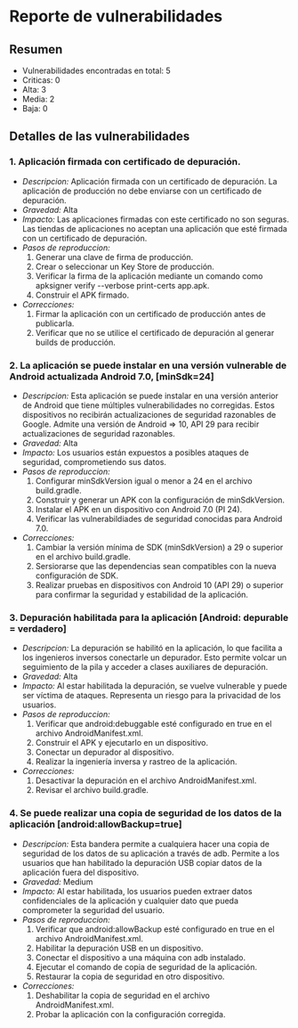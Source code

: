 # Reporte de vulnerabilidades

## Resumen
- Vulnerabilidades encontradas en total: 5
- Criticas: 0
- Alta: 3
- Media: 2
- Baja: 0

## Detalles de las vulnerabilidades
### 1. Aplicación firmada con certificado de depuración.
- *Descripcion:* Aplicación firmada con un certificado de depuración. La aplicación de producción no debe enviarse con un certificado de depuración.
- *Gravedad:* Alta
- *Impacto:* Las aplicaciones firmadas con este certificado no son seguras. Las tiendas de aplicaciones no aceptan una aplicación que esté firmada con un certificado de depuración.
- *Pasos de reproduccion:*
  1. Generar una clave de firma de producción.
  2. Crear o seleccionar un Key Store de producción.
  3. Verificar la firma de la aplicación mediante un comando como apksigner verify --verbose  print-certs app.apk.
  4. Construir el APK firmado.
- *Correcciones:*
  1. Firmar la aplicación con un certificado de producción antes de publicarla.
  2. Verificar que no se utilice el certificado de depuración al generar builds de producción.

### 2. La aplicación se puede instalar en una versión vulnerable de Android actualizada Android 7.0, [minSdk=24]
- *Descripcion:* Esta aplicación se puede instalar en una versión anterior de Android que tiene múltiples vulnerabilidades no corregidas. Estos dispositivos no recibirán actualizaciones de seguridad razonables de Google. Admite una versión de Android => 10, API 29 para recibir actualizaciones de seguridad razonables.
- *Gravedad:* Alta
- *Impacto:* Los usuarios están expuestos a posibles ataques de seguridad, comprometiendo sus datos.
- *Pasos de reproduccion:*
  1. Configurar minSdkVersion igual o menor a 24 en el archivo build.gradle.
  2. Construir y generar un APK con la configuración de minSdkVersion.
  3. Instalar el APK en un dispositivo con Android 7.0 (PI 24).
  4. Verificar las vulnerabildiades de seguridad conocidas para Android 7.0.
- *Correcciones:*
  1. Cambiar la versión mínima de SDK (minSdkVersion) a 29 o superior en el archivo build.gradle.
  2. Sersiorarse que las dependencias sean compatibles con la nueva configuración de SDK.
  3. Realizar pruebas en dispositivos con Android 10 (API 29) o superior para confirmar la seguridad y estabilidad de la aplicación.

### 3. Depuración habilitada para la aplicación [Android: depurable = verdadero]
- *Descripcion:* La depuración se habilitó en la aplicación, lo que facilita a los ingenieros inversos conectarle un depurador. Esto permite volcar un seguimiento de la pila y acceder a clases auxiliares de depuración.
- *Gravedad:* Alta
- *Impacto:* Al estar habilitada la depuración, se vuelve vulnerable y puede ser víctima de ataques. Representa un riesgo para la privacidad de los usuarios.
- *Pasos de reproduccion:*
  1. Verificar que android:debuggable esté configurado en true en el archivo AndroidManifest.xml.
  2. Construir el APK y ejecutarlo en un dispositivo.
  3. Conectar un depurador al dispositivo.
  4. Realizar la ingeniería inversa y rastreo de la aplicación.
- *Correcciones:*
  1. Desactivar la depuración en el archivo AndroidManifest.xml.
  2. Revisar el archivo build.gradle.

### 4. Se puede realizar una copia de seguridad de los datos de la aplicación [android:allowBackup=true]
- *Descripcion:* Esta bandera permite a cualquiera hacer una copia de seguridad de los datos de su aplicación a través de adb. Permite a los usuarios que han habilitado la depuración USB copiar datos de la aplicación fuera del dispositivo.
- *Gravedad:* Medium
- *Impacto:* Al estar habilitada, los usuarios pueden extraer datos confidenciales de la aplicación y cualquier dato que pueda comprometer la seguridad del usuario.
- *Pasos de reproduccion:*
  1. Verificar que android:allowBackup esté configurado en true en el archivo AndroidManifest.xml.
  2. Habilitar la depuración USB en un dispositivo.
  3. Conectar el dispositivo a una máquina con adb instalado.
  4. Ejecutar el comando de copia de seguridad de la aplicación.
  5. Restaurar la copia de seguridad en otro dispositivo.
- *Correcciones:*
  1. Deshabilitar la copia de seguridad en el archivo AndroidManifest.xml.
  2. Probar la aplicación con la configuración corregida.


